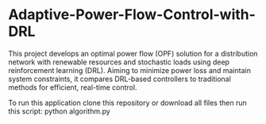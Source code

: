 # Adaptive-Power-Flow-Control-with-DRL
This project develops an optimal power flow (OPF) solution for a distribution network with renewable resources and stochastic loads using deep reinforcement learning (DRL). Aiming to minimize power loss and maintain system constraints, it compares DRL-based controllers to traditional methods for efficient, real-time control.

To run this application clone this repository or download all files then run this script:
python algorithm.py

